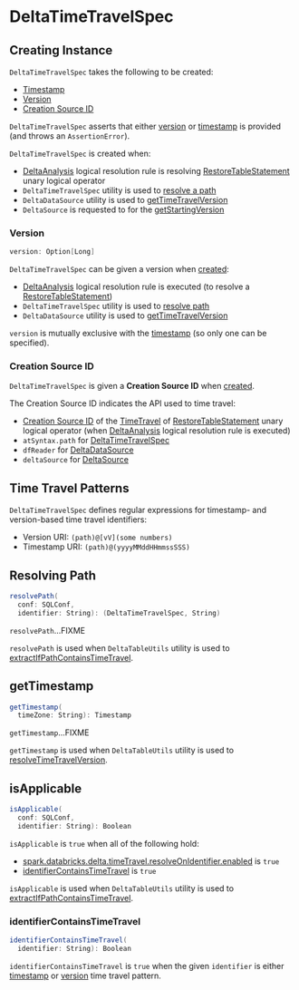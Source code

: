 # DeltaTimeTravelSpec

## Creating Instance

`DeltaTimeTravelSpec` takes the following to be created:

* [Timestamp](#timestamp)
* [Version](#version)
* [Creation Source ID](#creationSource)

`DeltaTimeTravelSpec` asserts that either [version](#version) or [timestamp](#timestamp) is provided (and throws an `AssertionError`).

`DeltaTimeTravelSpec` is created when:

* [DeltaAnalysis](../DeltaAnalysis.md) logical resolution rule is resolving [RestoreTableStatement](../commands/restore/RestoreTableStatement.md) unary logical operator
* `DeltaTimeTravelSpec` utility is used to [resolve a path](#resolvePath)
* `DeltaDataSource` utility is used to [getTimeTravelVersion](../DeltaDataSource.md#getTimeTravelVersion)
* `DeltaSource` is requested to for the [getStartingVersion](../DeltaSource.md#getStartingVersion)

### <span id="version"> Version

```scala
version: Option[Long]
```

`DeltaTimeTravelSpec` can be given a version when [created](#creating-instance):

* [DeltaAnalysis](../DeltaAnalysis.md) logical resolution rule is executed (to resolve a [RestoreTableStatement](../commands/restore/RestoreTableStatement.md))
* `DeltaTimeTravelSpec` utility is used to [resolve path](#resolvePath)
* `DeltaDataSource` utility is used to [getTimeTravelVersion](../DeltaDataSource.md#getTimeTravelVersion)

`version` is mutually exclusive with the [timestamp](#timestamp) (so only one can be specified).

### <span id="creationSource"> Creation Source ID

`DeltaTimeTravelSpec` is given a **Creation Source ID** when [created](#creating-instance).

The Creation Source ID indicates the API used to time travel:

* [Creation Source ID](../commands/restore/TimeTravel.md#creationSource) of the [TimeTravel](../commands/restore/RestoreTableStatement.md#table) of [RestoreTableStatement](../commands/restore/RestoreTableStatement.md) unary logical operator (when [DeltaAnalysis](../DeltaAnalysis.md) logical resolution rule is executed)
* `atSyntax.path` for [DeltaTimeTravelSpec](#resolvePath)
* `dfReader` for [DeltaDataSource](../DeltaDataSource.md#getTimeTravelVersion)
* `deltaSource` for [DeltaSource](../DeltaSource.md#getStartingVersion)

## <span id="TIMESTAMP_URI_FOR_TIME_TRAVEL"><span id="VERSION_URI_FOR_TIME_TRAVEL"> Time Travel Patterns

`DeltaTimeTravelSpec` defines regular expressions for timestamp- and version-based time travel identifiers:

* Version URI: `(path)@[vV](some numbers)`
* Timestamp URI: `(path)@(yyyyMMddHHmmssSSS)`

## <span id="resolvePath"> Resolving Path

```scala
resolvePath(
  conf: SQLConf,
  identifier: String): (DeltaTimeTravelSpec, String)
```

`resolvePath`...FIXME

`resolvePath` is used when `DeltaTableUtils` utility is used to [extractIfPathContainsTimeTravel](../DeltaTableUtils.md#extractIfPathContainsTimeTravel).

## <span id="getTimestamp"> getTimestamp

```scala
getTimestamp(
  timeZone: String): Timestamp
```

`getTimestamp`...FIXME

`getTimestamp` is used when `DeltaTableUtils` utility is used to [resolveTimeTravelVersion](../DeltaTableUtils.md#resolveTimeTravelVersion).

## <span id="isApplicable"> isApplicable

```scala
isApplicable(
  conf: SQLConf,
  identifier: String): Boolean
```

`isApplicable` is `true` when all of the following hold:

* [spark.databricks.delta.timeTravel.resolveOnIdentifier.enabled](../DeltaSQLConf.md#RESOLVE_TIME_TRAVEL_ON_IDENTIFIER) is `true`
* [identifierContainsTimeTravel](#identifierContainsTimeTravel) is `true`

`isApplicable` is used when `DeltaTableUtils` utility is used to [extractIfPathContainsTimeTravel](../DeltaTableUtils.md#extractIfPathContainsTimeTravel).

### <span id="identifierContainsTimeTravel"> identifierContainsTimeTravel

```scala
identifierContainsTimeTravel(
  identifier: String): Boolean
```

`identifierContainsTimeTravel` is `true` when the given `identifier` is either [timestamp](#TIMESTAMP_URI_FOR_TIME_TRAVEL) or [version](#VERSION_URI_FOR_TIME_TRAVEL) time travel pattern.
